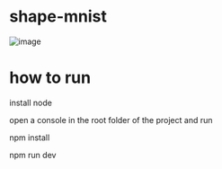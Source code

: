 # shape-mnist

![image](https://github.com/Thiago099/shape-mnist/assets/66787043/c47e5631-c25f-413a-9472-13a84381925a)


# how to run

install node

open a console in the root folder of the project and run 

npm install

npm run dev
